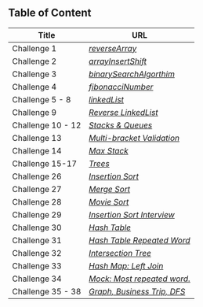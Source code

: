 ## Table of Content

| Title | URL |
| -------- | -----------|
| Challenge 1 | *[reverseArray](./Challenge1/README.md)*
| Challenge 2 | *[arrayInsertShift](./Challenge2/README.md)* |
| Challenge 3 | *[binarySearchAlgorthim](./Challenge3/README.md)* |
| Challenge 4 | *[fibonacciNumber](./Challenge4/README.md)* |
| Challenge 5 - 8 | *[linkedList](./Challenge5/README.md)* |
| Challenge 9 | *[Reverse LinkedList](./Challenge9/README.md)* |
| Challenge 10 - 12 | *[Stacks & Queues ](./Challenge10/README.md)* |
| Challenge 13 | *[Multi-bracket Validation](./Challenge13/README.md)* |
| Challenge 14 | *[Max Stack](./Challenge14/README.md)* |
| Challenge 15-17 | *[Trees](./Challenge15/README.md)* |
| Challenge 26 | *[Insertion Sort](./Challenge26/README.md)* |
| Challenge 27 | *[Merge Sort](./Challenge27/README.md)* |
| Challenge 28 | *[Movie Sort](./Challenge28/README.md)* |
| Challenge 29 | *[Insertion Sort Interview](./Challenge29/README.md)* |
| Challenge 30 | *[Hash Table](./Challenge30/README.md)* |
| Challenge 31 | *[Hash Table Repeated Word](./Challenge31/README.MD)* |
| Challenge 32 | *[Intersection Tree](./Challenge32/README.md)* |
| Challenge 33 | *[Hash Map: Left Join](./Challenge33/README.md)* |
| Challenge 34 | *[Mock: Most repeated word.](./Challenge34/README.md)* |
| Challenge 35 - 38 | *[Graph, Business Trip, DFS](./Challenge35/README.md)* |
